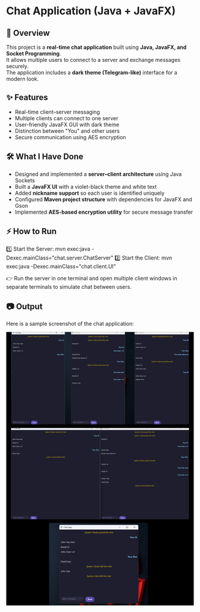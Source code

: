 # Chat Application (Java + JavaFX)

## 📖 Overview
This project is a **real-time chat application** built using **Java, JavaFX, and Socket Programming**.  
It allows multiple users to connect to a server and exchange messages securely.  
The application includes a **dark theme (Telegram-like)** interface for a modern look.

## ✨ Features
- Real-time client–server messaging  
- Multiple clients can connect to one server  
- User-friendly JavaFX GUI with dark theme  
- Distinction between "You" and other users  
- Secure communication using AES encryption  

## 🛠️ What I Have Done
- Designed and implemented a **server–client architecture** using Java Sockets  
- Built a **JavaFX UI** with a violet-black theme and white text  
- Added **nickname support** so each user is identified uniquely  
- Configured **Maven project structure** with dependencies for JavaFX and Gson  
- Implemented **AES-based encryption utility** for secure message transfer  

## ⚡ How to Run
1️⃣ Start the Server: mvn exec:java -Dexec.mainClass="chat.server.ChatServer"
2️⃣ Start the Client: mvn exec:java -Dexec.mainClass="chat.client.UI"

👉 Run the server in one terminal and open multiple client windows in separate terminals to simulate chat between users.

## 📷 Output

Here is a sample screenshot of the chat application:

![Chat Application Screenshot](Output.png)


